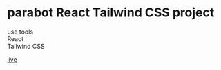 # parabot React Tailwind CSS project

use tools<br/>
React<br/>
Tailwind CSS <br/>

[live](https://gorgeous-gelato-6575f1.netlify.app/)
